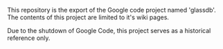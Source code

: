 This repository is the export of the Google code project named 'glassdb'. The contents of this project are limited to it's wiki pages.

Due to the shutdown of Google Code, this project serves as a historical reference only.